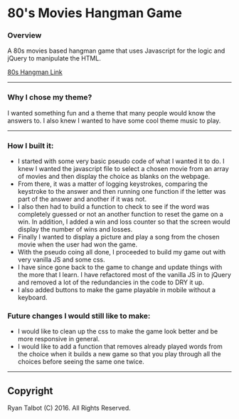 # 80's Movies Hangman Game

### Overview
A 80s movies based hangman game that uses Javascript for the logic and jQuery to manipulate the HTML.

 [80s Hangman Link](https://eightieshangman.herokuapp.com)

--------

### Why I chose my  theme? 
I wanted something fun and a theme that many people would know the answers to. I also knew I wanted to have some cool theme music to play.

--------

### How I built it:
* I started with some very basic pseudo code of what I wanted it to do. I knew I wanted the javascript file to select a chosen movie from an array of movies and then display the choice as blanks on the webpage. 
* From there, it was a matter of logging keystrokes, comparing the keystroke to the answer and then running one function if the letter was part of the answer and another if it was not. 
* I also then had to build a function to check to see if the word was completely guessed or not an another function to reset the game on a win. In addition, I added a win and loss counter so that the screen would display the number of wins and losses.
* Finally I wanted to display a picture and play a song from the chosen movie when the user had won the game.
* With the pseudo coing all done, I proceeded to build my game out with very vanilla JS and some css.
* I have since gone back to the game to change and update things with the more that I learn. I have refactored most of the vanilla JS in to jQuery and removed a lot of the redundancies in the code to DRY it up.
* I also added buttons to make the game playable in mobile without a keyboard.

### Future changes I would still like to make:
* I would like to clean up the css to make the game look better and be more responsive in general.
* I would like to add a function that removes already played words from the choice when it builds a new game so that you play through all the choices before seeing the same one twice.

-------

## Copyright
Ryan Talbot (C) 2016. All Rights Reserved.